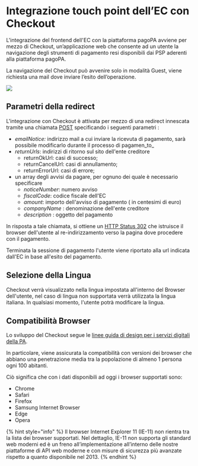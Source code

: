 # Integrazione touch point dell’EC con Checkout

L'integrazione del frontend dell'EC con la piattaforma pagoPA avviene per mezzo di Checkout, un’applicazione web che consente ad un utente la navigazione degli strumenti di pagamento resi disponibili dai PSP aderenti alla piattaforma pagoPA.

La navigazione del Checkout può avvenire solo in modalità Guest, viene richiesta una mail dove inviare l’esito dell’operazione.

![](<../../.gitbook/assets/nuovo\_modello1\_carrello\_V3\_SANP\_EC (1).png>)

## Parametri della redirect <a href="#_om57nyt5rga1" id="_om57nyt5rga1"></a>

L'integrazione con Checkout è attivata per mezzo di una redirect innescata tramite una chiamata   [POST](../../appendici/primitive.md#ec-checkout-api)  specificando i seguenti parametri :&#x20;

* _emailNotice:_ indirizzo mail a cui inviare la ricevuta di pagamento, sarà possibile modificarlo durante il processo di  pagamen_to_&#x20;
* _returnUrls_: indirizzi di ritorno sul sito dell'ente creditore
  * returnOkUrl: casi di successo;
  * returnCancelUrl: casi di annullamento;
  * returnErrorUrl: casi di errore;
* un array degli avvisi da pagare, per ognuno dei quale è necessario specificare
  * _noticeNumber_: numero avviso
  * _fiscalCode_: codice fiscale dell'EC
  * _amount_: importo dell'avviso di pagamento ( in centesimi di euro)&#x20;
  * _companyName_ : denominazione dell'ente creditore
  * _description_ : oggetto del pagamento&#x20;

In risposta a tale chiamata, si ottiene un [HTTP Status 302](https://developer.mozilla.org/en-US/docs/Web/HTTP/Status/302) che istruisce il browser dell'utente al re-indirizzamento verso la pagina dove procedere con il pagamento.

Terminata la sessione di pagamento l'utente viene riportato alla url indicata dall'EC in base all'esito del pagamento.

## Selezione della Lingua <a href="#_om57nyt5rga1" id="_om57nyt5rga1"></a>

Checkout verrà visualizzato nella lingua impostata all'interno del Browser dell'utente, nel caso di lingua non supportata verrà utilizzata la lingua italiana. In qualsiasi momento, l'utente potrà modificare la lingua.

## Compatibilità Browser <a href="#_e7wxvqb4p73h" id="_e7wxvqb4p73h"></a>

Lo sviluppo del Checkout segue le [linee guida di design per i servizi digitali della PA](https://docs.italia.it/italia/designers-italia/design-linee-guida-docs/it/stabile/index.html).

In particolare, viene assicurata la compatibilità con versioni dei browser che abbiano una penetrazione media tra la popolazione di almeno 1 persona ogni 100 abitanti.

Ciò significa che con i dati disponibili ad oggi i browser supportati sono:

* Chrome
* Safari
* Firefox
* Samsung Internet Browser
* Edge
* Opera

{% hint style="info" %}
Il browser Internet Explorer 11 (IE-11) non rientra tra la lista dei browser supportati. Nel dettaglio, IE-11 non supporta gli standard web moderni ed è un freno all’implementazione all’interno delle nostre piattaforme di API web moderne e con misure di sicurezza più avanzate rispetto a quanto disponibile nel 2013.
{% endhint %}
